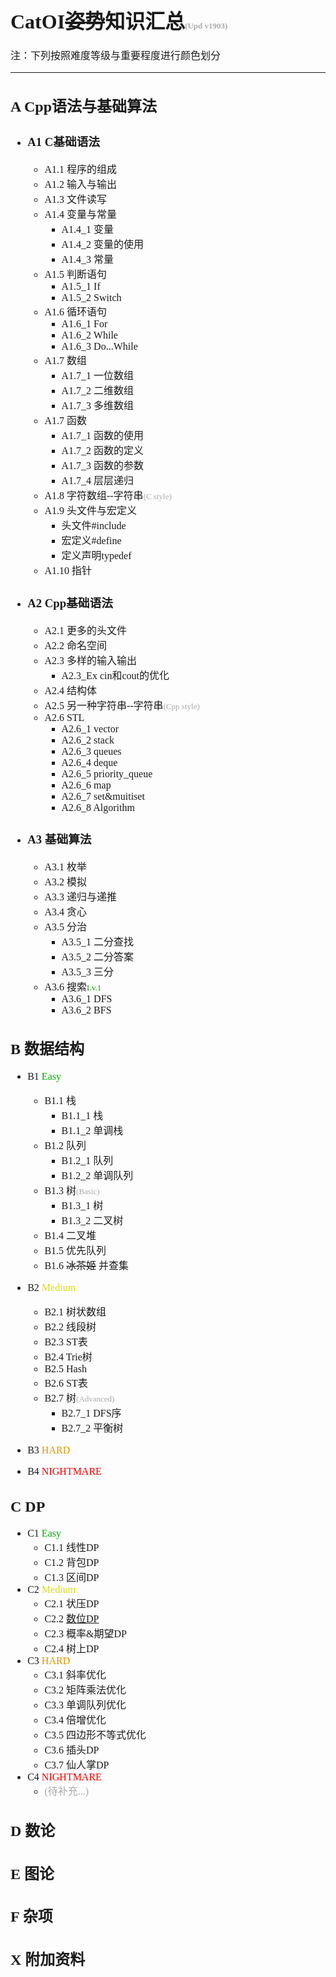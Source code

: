 <font face="YaHei Consolas Hybrid" size=3>

# CatOI~~姿势~~知识汇总<font color=#AAAAAA size=2>(Upd v1903)</font>

注：下列按照难度等级与重要程度进行颜色划分

<!--
<font color=#0000FF>易</font> 较易 中等 较难 难

普通 重要 肥肠重要
-->

---
## A Cpp语法与基础算法
 - ### A1 C基础语法
   - A1.1 程序的组成
   - A1.2 输入与输出
   - A1.3 文件读写
   - A1.4 变量与常量
     - A1.4_1 变量
     - A1.4_2 变量的使用
     - A1.4_3 常量
   - A1.5 判断语句
     - A1.5_1 If
     - A1.5_2 Switch
   - A1.6 循环语句
     - A1.6_1 For
     - A1.6_2 While
     - A1.6_3 Do...While
   - A1.7 数组
     - A1.7_1 一位数组
     - A1.7_2 二维数组
     - A1.7_3 多维数组
   - A1.7 函数
     - A1.7_1 函数的使用
     - A1.7_2 函数的定义
     - A1.7_3 函数的参数
     - A1.7_4 层层递归
   - A1.8 字符数组--字符串<font color=#AAAAAA size=2>(C style)</font>
   - A1.9 头文件与宏定义
     - 头文件#include
     - 宏定义#define
     - 定义声明typedef
   - A1.10 指针
 - ### A2 Cpp基础语法
   - A2.1 更多的头文件
   - A2.2 命名空间
   - A2.3 多样的输入输出 
     - A2.3_Ex cin和cout的优化
   - A2.4 结构体
   - A2.5 另一种字符串--字符串<font color=#AAAAAA size=2>(Cpp style)</font>
   - A2.6 STL
     - A2.6_1 vector
     - A2.6_2 stack
     - A2.6_3 queues
     - A2.6_4 deque
     - A2.6_5 priority_queue
     - A2.6_6 map
     - A2.6_7 set&muitiset
     - A2.6_8 Algorithm
 - ### A3 基础算法
   - A3.1 枚举
   - A3.2 模拟
   - A3.3 递归与递推
   - A3.4 贪心
   - A3.5 分治
     - A3.5_1 二分查找
     - A3.5_2 二分答案
     - A3.5_3 三分
   - A3.6 搜索<font color=#009900 size=2>Lv.1</font>
     - A3.6_1 DFS
     - A3.6_2 BFS
## B 数据结构
 - B1 <font color=#00AA00>Easy</font><!-- font color=#AAAAAA size=2 >(NOIP)</font -->
   -  B1.1 栈
      -  B1.1_1 栈
      -  B1.1_2 单调栈
   -  B1.2 队列
      -  B1.2_1 队列
      -  B1.2_2 单调队列
   -  B1.3 树<font size=2 color=#AAAAAA>(Basic)</font>
      -  B1.3_1 树
      -  B1.3_2 二叉树
   -  B1.4 二叉堆
   -  B1.5 优先队列
   -  B1.6 ~~冰茶姬~~ 并查集
 - B2 <font color=#DDDD11>Medium</font><!-- font color=#AAAAAA size=2>(Prov)</font -->
   - B2.1 树状数组
   - B2.2 线段树
   - B2.3 ST表
   - B2.4 Trie树
   - B2.5 Hash
   - B2.6 ST表
   - B2.7 树<font size=2 color=#AAAAAA>(Advanced)</font>
     - B2.7_1 DFS序
     - B2.7_2 平衡树

 - B3 <font color=#DD9900>HARD</font><!-- font color=#AAAAAA size=2>(NOI)</font -->
 - B4 <font color=#EE0000>NIGHTMARE</font><!-- font color=#AAAAAA size=2>(????)</font -->

## C DP
   - C1 <font color=#00AA00>Easy</font> 
     - C1.1 线性DP
     - C1.2 背包DP
     - C1.3 区间DP
   - C2 <font color=#DDDD11>Medium</font>
     - C2.1 状压DP
     - C2.2 [数位DP](.\LibKnlg\C2.2_DigitDP.md "==> 数位DP")
     - C2.3 概率&期望DP
     - C2.4 树上DP
   - C3 <font color=#DD9900>HARD</font>
     - C3.1 斜率优化
     - C3.2 矩阵乘法优化
     - C3.3 单调队列优化
     - C3.4 倍增优化
     - C3.5 四边形不等式优化
     - C3.6 插头DP
     - C3.7 仙人掌DP
   - C4 <font color=#EE0000>NIGHTMARE</font>
     - <font color=#AAAAAA>(待补充...)</font>

## D 数论

## E 图论

## F 杂项

## X 附加资料

</font>